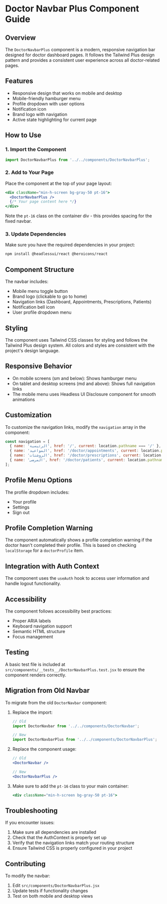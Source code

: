 # Doctor Navbar Plus Component Guide

## Overview
The `DoctorNavbarPlus` component is a modern, responsive navigation bar designed for doctor dashboard pages. It follows the Tailwind Plus design pattern and provides a consistent user experience across all doctor-related pages.

## Features
- Responsive design that works on mobile and desktop
- Mobile-friendly hamburger menu
- Profile dropdown with user options
- Notification icon
- Brand logo with navigation
- Active state highlighting for current page

## How to Use

### 1. Import the Component
```jsx
import DoctorNavbarPlus from '../../components/DoctorNavbarPlus';
```

### 2. Add to Your Page
Place the component at the top of your page layout:
```jsx
<div className="min-h-screen bg-gray-50 pt-16">
  <DoctorNavbarPlus />
  {/* Your page content here */}
</div>
```

Note the `pt-16` class on the container div - this provides spacing for the fixed navbar.

### 3. Update Dependencies
Make sure you have the required dependencies in your project:
```bash
npm install @headlessui/react @heroicons/react
```

## Component Structure
The navbar includes:
- Mobile menu toggle button
- Brand logo (clickable to go to home)
- Navigation links (Dashboard, Appointments, Prescriptions, Patients)
- Notification bell icon
- User profile dropdown menu

## Styling
The component uses Tailwind CSS classes for styling and follows the Tailwind Plus design system. All colors and styles are consistent with the project's design language.

## Responsive Behavior
- On mobile screens (sm and below): Shows hamburger menu
- On tablet and desktop screens (md and above): Shows full navigation links
- The mobile menu uses Headless UI Disclosure component for smooth animations

## Customization
To customize the navigation links, modify the `navigation` array in the component:
```jsx
const navigation = [
  { name: 'الرئيسية', href: '/', current: location.pathname === '/' },
  { name: 'المواعيد', href: '/doctor/appointments', current: location.pathname === '/doctor/appointments' },
  { name: 'الروشتات', href: '/doctor/prescriptions', current: location.pathname === '/doctor/prescriptions' },
  { name: 'المرضى', href: '/doctor/patients', current: location.pathname === '/doctor/patients' },
];
```

## Profile Menu Options
The profile dropdown includes:
- Your profile
- Settings
- Sign out

## Profile Completion Warning
The component automatically shows a profile completion warning if the doctor hasn't completed their profile. This is based on checking `localStorage` for a `doctorProfile` item.

## Integration with Auth Context
The component uses the `useAuth` hook to access user information and handle logout functionality.

## Accessibility
The component follows accessibility best practices:
- Proper ARIA labels
- Keyboard navigation support
- Semantic HTML structure
- Focus management

## Testing
A basic test file is included at `src/components/__tests__/DoctorNavbarPlus.test.jsx` to ensure the component renders correctly.

## Migration from Old Navbar
To migrate from the old `DoctorNavbar` component:

1. Replace the import:
   ```jsx
   // Old
   import DoctorNavbar from '../../components/DoctorNavbar';
   
   // New
   import DoctorNavbarPlus from '../../components/DoctorNavbarPlus';
   ```

2. Replace the component usage:
   ```jsx
   // Old
   <DoctorNavbar />
   
   // New
   <DoctorNavbarPlus />
   ```

3. Make sure to add the `pt-16` class to your main container:
   ```jsx
   <div className="min-h-screen bg-gray-50 pt-16">
   ```

## Troubleshooting
If you encounter issues:

1. Make sure all dependencies are installed
2. Check that the AuthContext is properly set up
3. Verify that the navigation links match your routing structure
4. Ensure Tailwind CSS is properly configured in your project

## Contributing
To modify the navbar:
1. Edit `src/components/DoctorNavbarPlus.jsx`
2. Update tests if functionality changes
3. Test on both mobile and desktop views